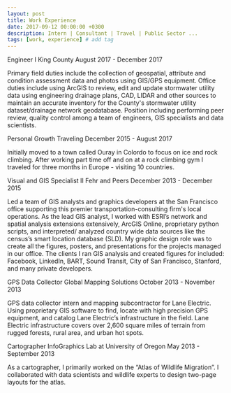 ```yaml
---
layout: post
title: Work Experience
date: 2017-09-12 00:00:00 +0300
description: Intern | Consultant | Travel | Public Sector ...
tags: [work, experience] # add tag
---
```

Engineer I
King County
August 2017 - December 2017

Primary field duties include the collection of geospatial, attribute and condition assessment data and photos using GIS/GPS equipment. Office duties include using ArcGIS to review, edit and update stormwater utility data using engineering drainage plans, CAD, LIDAR and other sources to maintain an accurate inventory for the County's stormwater utility dataset/drainage network geodatabase. Position including performing peer review, quality control among a team of engineers, GIS specialists and data scientists.

Personal Growth
Traveling
December 2015 - August 2017

Initially moved to a town called Ouray in Colordo to focus on ice and rock climbing. After working part time off and on at a rock climbing gym I traveled for three months in Europe - visiting 10 countries.


Visual and GIS Specialist II
Fehr and Peers
December 2013 - December 2015

Led a team of GIS analysts and graphics developers at the San Francisco office supporting this premier transportation-consulting firm's local operations. As the lead GIS analyst, I worked with ESRI’s network and spatial analysis extensions extensively, ArcGIS Online, proprietary python scripts, and interpreted/ analyzed country wide data sources like the census’s smart location database (SLD). My graphic design role was to create all the figures, posters, and presentations for the projects managed in our office. The clients I ran GIS analysis and created figures for included: Facebook, LinkedIn, BART, Sound Transit, City of San Francisco, Stanford, and many private developers.


GPS Data Collector
Global Mapping Solutions
October 2013 - November 2013

GPS data collector intern and mapping subcontractor for Lane Electric. Using proprietary GIS software to find, locate with high precision GPS equipment, and catalog Lane Electric’s infrastructure in the field. Lane Electric infrastructure covers over 2,600 square miles of terrain from rugged forests, rural area, and urban hot spots. 


Cartographer
InfoGraphics Lab at University of Oregon
May 2013 - September 2013

As a cartographer, I primarily worked on the “Atlas of Wildlife Migration”. I collaborated with data scientists and wildlife experts to design two-page layouts for the atlas.


